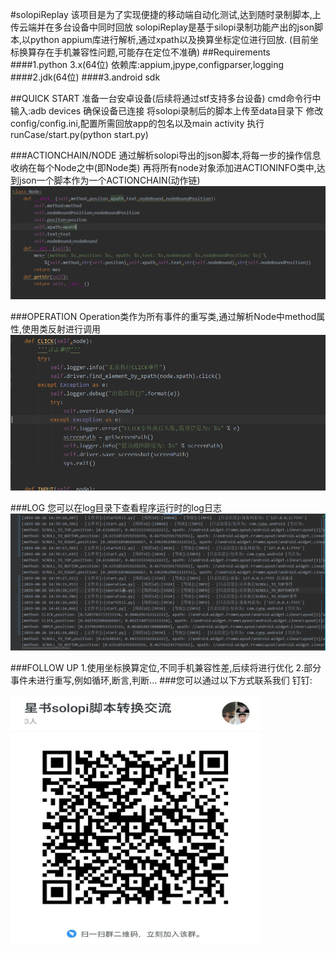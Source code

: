 #solopiReplay
		该项目是为了实现便捷的移动端自动化测试,达到随时录制脚本,上传云端并在多台设备中同时回放
		solopiReplay是基于silopi录制功能产出的json脚本,以python appium库进行解析,通过xpath以及换算坐标定位进行回放.
		(目前坐标换算存在手机兼容性问题,可能存在定位不准确)
##Requirements
####1.python 3.x(64位)
		依赖库:appium,jpype,configparser,logging
####2.jdk(64位)
####3.android sdk



##QUICK START
		准备一台安卓设备(后续将通过stf支持多台设备)
		cmd命令行中输入:adb devices 确保设备已连接
		将solopi录制后的脚本上传至data目录下
		修改config/config.ini,配置所需回放app的包名以及main activity
		执行runCase/start.py(python start.py)

###ACTIONCHAIN/NODE
		通过解析solopi导出的json脚本,将每一步的操作信息收纳在每个Node之中(即Node类)
		再将所有node对象添加进ACTIONINFO类中,达到json一个脚本作为一个ACTIONCHAIN(动作链)
![Image text](https://raw.githubusercontent.com/galaxy-book/SoloPiReplay/master/IMAGE/NODE.PNG)

###OPERATION
		Operation类作为所有事件的重写类,通过解析Node中method属性,使用类反射进行调用
![Image text](https://raw.githubusercontent.com/galaxy-book/SoloPiReplay/master/IMAGE/CLICK.PNG)

###LOG
		您可以在log目录下查看程序运行时的log日志
![Image text](https://raw.githubusercontent.com/galaxy-book/SoloPiReplay/master/IMAGE/log.PNG)

###FOLLOW UP
		1.使用坐标换算定位,不同手机兼容性差,后续将进行优化
		2.部分事件未进行重写,例如循环,断言,判断...
###您可以通过以下方式联系我们
钉钉:

<img src="https://raw.githubusercontent.com/galaxy-book/SoloPiReplay/master/IMAGE/pic.jpg" width=400 height=400>
